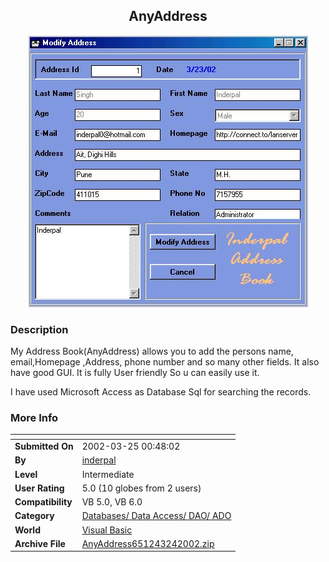 ﻿<div align="center">

## AnyAddress

<img src="PIC2002324224042406.jpg">
</div>

### Description

My Address Book(AnyAddress) allows you to add the persons name, email,Homepage ,Address, phone number and so many other fields. It also have good GUI. It is fully User friendly So u can easily use it.

I have used Microsoft Access as Database Sql for searching the records.
 
### More Info
 


<span>             |<span>
---                |---
**Submitted On**   |2002-03-25 00:48:02
**By**             |[inderpal](https://github.com/Planet-Source-Code/PSCIndex/blob/master/ByAuthor/inderpal.md)
**Level**          |Intermediate
**User Rating**    |5.0 (10 globes from 2 users)
**Compatibility**  |VB 5\.0, VB 6\.0
**Category**       |[Databases/ Data Access/ DAO/ ADO](https://github.com/Planet-Source-Code/PSCIndex/blob/master/ByCategory/databases-data-access-dao-ado__1-6.md)
**World**          |[Visual Basic](https://github.com/Planet-Source-Code/PSCIndex/blob/master/ByWorld/visual-basic.md)
**Archive File**   |[AnyAddress651243242002\.zip](https://github.com/Planet-Source-Code/inderpal-anyaddress__1-33038/archive/master.zip)








